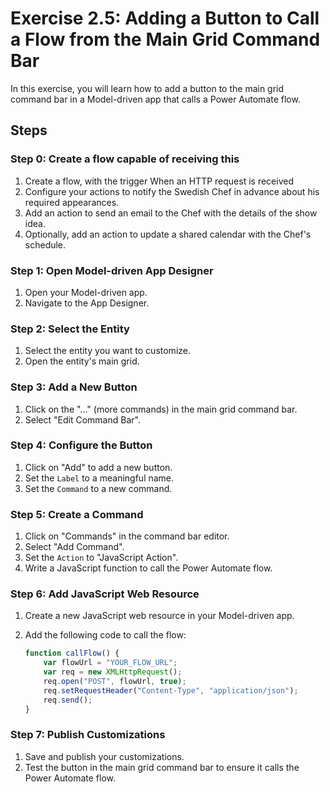 # Exercise 2.5: Adding a Button to Call a Flow from the Main Grid Command Bar

In this exercise, you will learn how to add a button to the main grid command bar in a Model-driven app that calls a Power Automate flow.

## Steps

### Step 0: Create a flow capable of receiving this
1. Create a flow, with the trigger When an HTTP request is received
2. Configure your actions to notify the Swedish Chef in advance about his required appearances.
3. Add an action to send an email to the Chef with the details of the show idea.
4. Optionally, add an action to update a shared calendar with the Chef's schedule.

### Step 1: Open Model-driven App Designer

1. Open your Model-driven app.
2. Navigate to the App Designer.

### Step 2: Select the Entity

1. Select the entity you want to customize.
2. Open the entity's main grid.

### Step 3: Add a New Button

1. Click on the "..." (more commands) in the main grid command bar.
2. Select "Edit Command Bar".

### Step 4: Configure the Button

1. Click on "Add" to add a new button.
2. Set the `Label` to a meaningful name.
3. Set the `Command` to a new command.

### Step 5: Create a Command

1. Click on "Commands" in the command bar editor.
2. Select "Add Command".
3. Set the `Action` to "JavaScript Action".
4. Write a JavaScript function to call the Power Automate flow.

### Step 6: Add JavaScript Web Resource

1. Create a new JavaScript web resource in your Model-driven app.
2. Add the following code to call the flow:

    ```javascript
    function callFlow() {
        var flowUrl = "YOUR_FLOW_URL";
        var req = new XMLHttpRequest();
        req.open("POST", flowUrl, true);
        req.setRequestHeader("Content-Type", "application/json");
        req.send();
    }
    ```

### Step 7: Publish Customizations

1. Save and publish your customizations.
2. Test the button in the main grid command bar to ensure it calls the Power Automate flow.